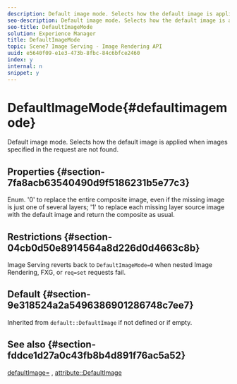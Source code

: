 ```yaml
---
description: Default image mode. Selects how the default image is applied when images specified in the request are not found.
seo-description: Default image mode. Selects how the default image is applied when images specified in the request are not found.
seo-title: DefaultImageMode
solution: Experience Manager
title: DefaultImageMode
topic: Scene7 Image Serving - Image Rendering API
uuid: e5640f09-e1e3-473b-8fbc-84c6bfce2460
index: y
internal: n
snippet: y
---
```


# DefaultImageMode{#defaultimagemode}

Default image mode. Selects how the default image is applied when images specified in the request are not found.

## Properties {#section-7fa8acb63540490d9f5186231b5e77c3}

Enum. '0' to replace the entire composite image, even if the missing image is just one of several layers; '1' to replace each missing layer source image with the default image and return the composite as usual.

## Restrictions {#section-04cb0d50e8914564a8d226d0d4663c8b}

Image Serving reverts back to `DefaultImageMode=0` when nested Image Rendering, FXG, or `req=set` requests fail.

## Default {#section-9e318524a2a5496386901286748c7ee7}

Inherited from `default::DefaultImage` if not defined or if empty.

## See also {#section-fddce1d27a0c43fb8b4d891f76ac5a52}

[defaultImage=](../../../../../is-api/image-catalog/image-serving-api-ref/c-image-catalog-reference/c-attributes-reference/r-is-cat-defaultimage.md#reference-8e9900e129f54ed68462a3c2fc3bc433) , [attribute::DefaultImage](../../../../../is-api/http-ref/image-serving-api-ref/c-http-protocol-reference/c-command-reference/r-is-http-defaultimage.md#reference-209aa6ce830f490483412eb26af67fd2) 
